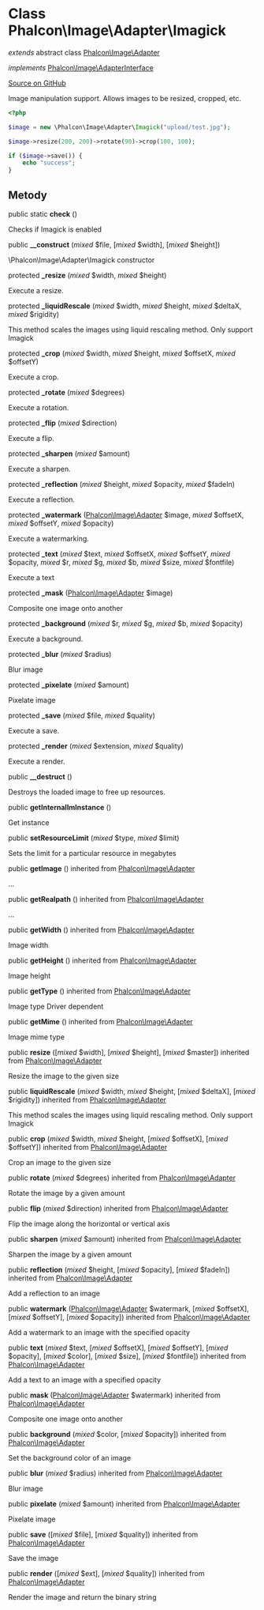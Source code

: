 # Class **Phalcon\\Image\\Adapter\\Imagick**

*extends* abstract class [Phalcon\Image\Adapter](/en/3.2/api/Phalcon_Image_Adapter)

*implements* [Phalcon\Image\AdapterInterface](/en/3.2/api/Phalcon_Image_AdapterInterface)

<a href="https://github.com/phalcon/cphalcon/blob/master/phalcon/image/adapter/imagick.zep" class="btn btn-default btn-sm">Source on GitHub</a>

Image manipulation support. Allows images to be resized, cropped, etc.

```php
<?php

$image = new \Phalcon\Image\Adapter\Imagick("upload/test.jpg");

$image->resize(200, 200)->rotate(90)->crop(100, 100);

if ($image->save()) {
    echo "success";
}

```

## Metody

public static **check** ()

Checks if Imagick is enabled

public **__construct** (*mixed* $file, [*mixed* $width], [*mixed* $height])

\\Phalcon\\Image\\Adapter\\Imagick constructor

protected **_resize** (*mixed* $width, *mixed* $height)

Execute a resize.

protected **_liquidRescale** (*mixed* $width, *mixed* $height, *mixed* $deltaX, *mixed* $rigidity)

This method scales the images using liquid rescaling method. Only support Imagick

protected **_crop** (*mixed* $width, *mixed* $height, *mixed* $offsetX, *mixed* $offsetY)

Execute a crop.

protected **_rotate** (*mixed* $degrees)

Execute a rotation.

protected **_flip** (*mixed* $direction)

Execute a flip.

protected **_sharpen** (*mixed* $amount)

Execute a sharpen.

protected **_reflection** (*mixed* $height, *mixed* $opacity, *mixed* $fadeIn)

Execute a reflection.

protected **_watermark** ([Phalcon\Image\Adapter](/en/3.2/api/Phalcon_Image_Adapter) $image, *mixed* $offsetX, *mixed* $offsetY, *mixed* $opacity)

Execute a watermarking.

protected **_text** (*mixed* $text, *mixed* $offsetX, *mixed* $offsetY, *mixed* $opacity, *mixed* $r, *mixed* $g, *mixed* $b, *mixed* $size, *mixed* $fontfile)

Execute a text

protected **_mask** ([Phalcon\Image\Adapter](/en/3.2/api/Phalcon_Image_Adapter) $image)

Composite one image onto another

protected **_background** (*mixed* $r, *mixed* $g, *mixed* $b, *mixed* $opacity)

Execute a background.

protected **_blur** (*mixed* $radius)

Blur image

protected **_pixelate** (*mixed* $amount)

Pixelate image

protected **_save** (*mixed* $file, *mixed* $quality)

Execute a save.

protected **_render** (*mixed* $extension, *mixed* $quality)

Execute a render.

public **__destruct** ()

Destroys the loaded image to free up resources.

public **getInternalImInstance** ()

Get instance

public **setResourceLimit** (*mixed* $type, *mixed* $limit)

Sets the limit for a particular resource in megabytes

public **getImage** () inherited from [Phalcon\Image\Adapter](/en/3.2/api/Phalcon_Image_Adapter)

...

public **getRealpath** () inherited from [Phalcon\Image\Adapter](/en/3.2/api/Phalcon_Image_Adapter)

...

public **getWidth** () inherited from [Phalcon\Image\Adapter](/en/3.2/api/Phalcon_Image_Adapter)

Image width

public **getHeight** () inherited from [Phalcon\Image\Adapter](/en/3.2/api/Phalcon_Image_Adapter)

Image height

public **getType** () inherited from [Phalcon\Image\Adapter](/en/3.2/api/Phalcon_Image_Adapter)

Image type Driver dependent

public **getMime** () inherited from [Phalcon\Image\Adapter](/en/3.2/api/Phalcon_Image_Adapter)

Image mime type

public **resize** ([*mixed* $width], [*mixed* $height], [*mixed* $master]) inherited from [Phalcon\Image\Adapter](/en/3.2/api/Phalcon_Image_Adapter)

Resize the image to the given size

public **liquidRescale** (*mixed* $width, *mixed* $height, [*mixed* $deltaX], [*mixed* $rigidity]) inherited from [Phalcon\Image\Adapter](/en/3.2/api/Phalcon_Image_Adapter)

This method scales the images using liquid rescaling method. Only support Imagick

public **crop** (*mixed* $width, *mixed* $height, [*mixed* $offsetX], [*mixed* $offsetY]) inherited from [Phalcon\Image\Adapter](/en/3.2/api/Phalcon_Image_Adapter)

Crop an image to the given size

public **rotate** (*mixed* $degrees) inherited from [Phalcon\Image\Adapter](/en/3.2/api/Phalcon_Image_Adapter)

Rotate the image by a given amount

public **flip** (*mixed* $direction) inherited from [Phalcon\Image\Adapter](/en/3.2/api/Phalcon_Image_Adapter)

Flip the image along the horizontal or vertical axis

public **sharpen** (*mixed* $amount) inherited from [Phalcon\Image\Adapter](/en/3.2/api/Phalcon_Image_Adapter)

Sharpen the image by a given amount

public **reflection** (*mixed* $height, [*mixed* $opacity], [*mixed* $fadeIn]) inherited from [Phalcon\Image\Adapter](/en/3.2/api/Phalcon_Image_Adapter)

Add a reflection to an image

public **watermark** ([Phalcon\Image\Adapter](/en/3.2/api/Phalcon_Image_Adapter) $watermark, [*mixed* $offsetX], [*mixed* $offsetY], [*mixed* $opacity]) inherited from [Phalcon\Image\Adapter](/en/3.2/api/Phalcon_Image_Adapter)

Add a watermark to an image with the specified opacity

public **text** (*mixed* $text, [*mixed* $offsetX], [*mixed* $offsetY], [*mixed* $opacity], [*mixed* $color], [*mixed* $size], [*mixed* $fontfile]) inherited from [Phalcon\Image\Adapter](/en/3.2/api/Phalcon_Image_Adapter)

Add a text to an image with a specified opacity

public **mask** ([Phalcon\Image\Adapter](/en/3.2/api/Phalcon_Image_Adapter) $watermark) inherited from [Phalcon\Image\Adapter](/en/3.2/api/Phalcon_Image_Adapter)

Composite one image onto another

public **background** (*mixed* $color, [*mixed* $opacity]) inherited from [Phalcon\Image\Adapter](/en/3.2/api/Phalcon_Image_Adapter)

Set the background color of an image

public **blur** (*mixed* $radius) inherited from [Phalcon\Image\Adapter](/en/3.2/api/Phalcon_Image_Adapter)

Blur image

public **pixelate** (*mixed* $amount) inherited from [Phalcon\Image\Adapter](/en/3.2/api/Phalcon_Image_Adapter)

Pixelate image

public **save** ([*mixed* $file], [*mixed* $quality]) inherited from [Phalcon\Image\Adapter](/en/3.2/api/Phalcon_Image_Adapter)

Save the image

public **render** ([*mixed* $ext], [*mixed* $quality]) inherited from [Phalcon\Image\Adapter](/en/3.2/api/Phalcon_Image_Adapter)

Render the image and return the binary string